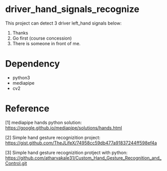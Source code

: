 # driver_hand_signals_recognize

This project can detect 3 driver left_hand signals below:

  1. Thanks
  2. Go first (course concession)
  3. There is someone in front of me.

# Dependency
- python3
- mediapipe
- cv2

# Reference
[1] mediapipe hands python solution: https://google.github.io/mediapipe/solutions/hands.html

[2] Simple hand gesture recognizition project: https://gist.github.com/TheJLifeX/74958cc59db477a91837244ff598ef4a

[3] Simple hand gesture recognizition protject with python: https://github.com/atharvakale31/Custom_Hand_Gesture_Recognition_and_Control.git
